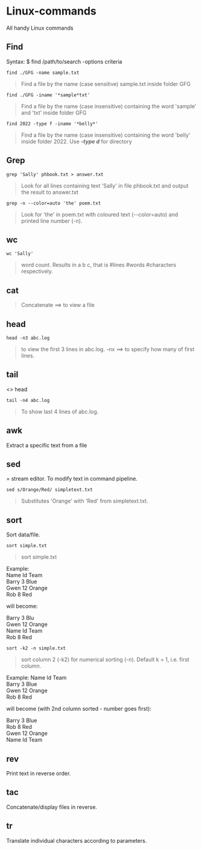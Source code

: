 # Linux-commands
All handy Linux commands

## Find
Syntax: $ find /path/to/search -options criteria
```
find ./GFG -name sample.txt
```
> Find a file by the name (case sensitive) sample.txt inside folder GFG

```
find ./GFG -iname '*sample*txt'
```
> Find a file by the name (case insensitive) containing the word 'sample' and 'txt' inside folder GFG

```
find 2022 -type f -iname '*belly*'
```
> Find a file by the name (case insensitive) containing the word 'belly' inside folder 2022. Use ***-type d*** for directory

## Grep
```
grep 'Sally' phbook.txt > answer.txt
```
> Look for all lines containing text 'Sally' in file phbook.txt and output the result to answer.txt
```
grep -n --color=auto 'the' poem.txt
```
> Look for 'the' in poem.txt with coloured text (--color=auto) and printed line number (-n).

## wc
```
wc 'Sally'
```
> word count. Results in a b c, that is #lines #words #characters respectively.

## cat
> Concatenate ==> to view a file

## head
```
head -n3 abc.log
```
> to view the first 3 lines in abc.log. -nx ==> to specify how many of first lines.

## tail
<> head
```
tail -n4 abc.log
```
> To show last 4 lines of abc.log.

## awk
Extract a specific text from a file

## sed
= stream editor. To modify text in command pipeline.
```
sed s/Orange/Red/ simpletext.txt
```
> Substitutes 'Orange' with 'Red' from simpletext.txt.

## sort
Sort data/file.
```
sort simple.txt
```  
> sort simple.txt

Example:  
Name  Id  Team  
Barry 3   Blue  
Gwen  12  Orange  
Rob   8   Red  

will become:  

Barry 3   Blu  
Gwen  12  Orange  
Name  Id  Team  
Rob   8   Red  
```
sort -k2 -n simple.txt
```
> sort column 2 (-k2) for numerical sorting (-n). Default k = 1, i.e. first column.
 
Example:
Name  Id  Team  
Barry 3   Blue  
Gwen  12  Orange  
Rob   8   Red  

will become (with 2nd column sorted - number goes first):  

Barry 3   Blue  
Rob   8   Red  
Gwen  12  Orange  
Name  Id  Team  

## rev
Print text in reverse order.

## tac
Concatenate/display files in reverse.

## tr
Translate individual characters according to parameters.
